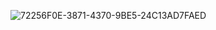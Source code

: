
 
 
![72256F0E-3871-4370-9BE5-24C13AD7FAED](https://github.com/mook256/project-takahata1/assets/139789086/365bc8a6-1c47-4bf1-a1cf-6840a16e388b)
